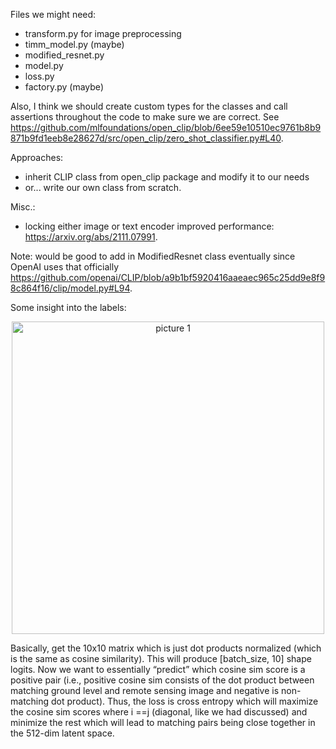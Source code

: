 Files we might need: 

- transform.py for image preprocessing
- timm_model.py (maybe) 
- modified_resnet.py
- model.py
- loss.py 
- factory.py (maybe)



Also, I think we should create custom types for the classes and call assertions throughout the code to make sure we are correct. See https://github.com/mlfoundations/open_clip/blob/6ee59e10510ec9761b8b9871b9fd1eeb8e28627d/src/open_clip/zero_shot_classifier.py#L40. 


Approaches: 
- inherit CLIP class from open_clip package and modify it to our needs
- or... write our own class from scratch. 


Misc.: 
- locking either image or text encoder improved performance: https://arxiv.org/abs/2111.07991. 


Note: would be good to add in ModifiedResnet class eventually since OpenAI uses that officially https://github.com/openai/CLIP/blob/a9b1bf5920416aaeaec965c25dd9e8f98c864f16/clip/model.py#L94. 


Some insight into the labels: 

<p align='center'>
    <img alt="picture 1" src="https://cdn.jsdelivr.net/gh/minimatest/vscode-images@main/images/81d12243cb2ae3a20143d9d255f7ac8e07692724ea52aa6761d2e42e6be86562.png" width="500" />  
</p>

Basically, get the 10x10 matrix which is just dot products normalized (which is the same as cosine similarity). This will produce [batch_size, 10] shape logits. Now we want to essentially “predict” which cosine sim score is a positive pair (i.e., positive cosine sim consists of the dot product between matching ground level and remote sensing image and negative is non-matching dot product). Thus, the loss is cross entropy which will maximize the cosine sim scores where i ==j (diagonal, like we had discussed)  and minimize the rest which will lead to matching pairs being close together in the 512-dim latent space. 